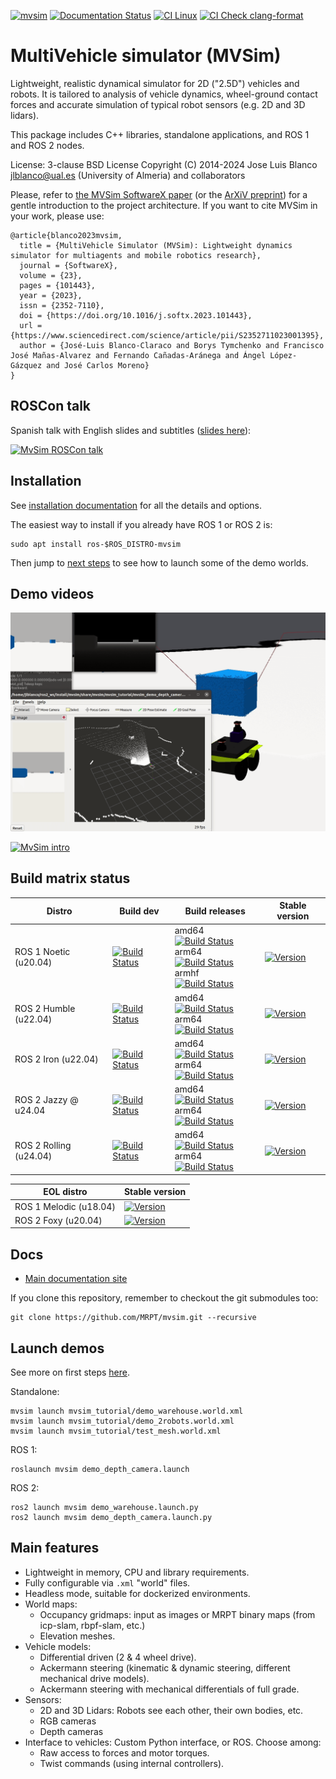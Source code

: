 [![mvsim](https://circleci.com/gh/MRPT/mvsim.svg?style=svg)](https://circleci.com/gh/MRPT/mvsim) [![Documentation Status](https://readthedocs.org/projects/mvsimulator/badge/?version=latest)](https://mvsimulator.readthedocs.io/en/latest/?badge=latest)
[![CI Linux](https://github.com/MRPT/mvsim/actions/workflows/build-linux.yml/badge.svg)](https://github.com/MRPT/mvsim/actions/workflows/build-linux.yml)
[![CI Check clang-format](https://github.com/MRPT/mvsim/actions/workflows/check-clang-format.yml/badge.svg)](https://github.com/MRPT/mvsim/actions/workflows/check-clang-format.yml)

MultiVehicle simulator (MVSim)
======================================
Lightweight, realistic dynamical simulator for 2D ("2.5D") vehicles and robots.
It is tailored to analysis of vehicle dynamics, wheel-ground contact forces and accurate simulation of typical robot sensors (e.g. 2D and 3D lidars).

This package includes C++ libraries, standalone applications, and ROS 1 and ROS 2 nodes.

License: 3-clause BSD License
Copyright (C) 2014-2024 Jose Luis Blanco <jlblanco@ual.es> (University of Almeria) and collaborators

Please, refer to [the MVSim SoftwareX paper](https://www.sciencedirect.com/science/article/pii/S2352711023001395) (or the [ArXiV preprint](https://arxiv.org/abs/2302.11033))
for a gentle introduction to the project architecture.
If you want to cite MVSim in your work, please use:

    @article{blanco2023mvsim,
      title = {MultiVehicle Simulator (MVSim): Lightweight dynamics simulator for multiagents and mobile robotics research},
      journal = {SoftwareX},
      volume = {23},
      pages = {101443},
      year = {2023},
      issn = {2352-7110},
      doi = {https://doi.org/10.1016/j.softx.2023.101443},
      url = {https://www.sciencedirect.com/science/article/pii/S2352711023001395},
      author = {José-Luis Blanco-Claraco and Borys Tymchenko and Francisco José Mañas-Alvarez and Fernando Cañadas-Aránega and Ángel López-Gázquez and José Carlos Moreno}
    }

ROSCon talk
------------------
Spanish talk with English slides and subtitles ([slides here](https://docs.google.com/presentation/d/1jX8t1r82vp8MIQP5u1t9bVTtG0XgmjDTtLI7z3Yamzc/edit?usp=sharing)):

[![MvSim ROSCon talk](https://img.youtube.com/vi/WNBqH6SWlRQ/0.jpg)](https://www.youtube.com/watch?v=WNBqH6SWlRQ)


Installation
--------------------

See [installation documentation](https://mvsimulator.readthedocs.io/en/latest/install.html) for all the details and options. 

The easiest way to install if you already have ROS 1 or ROS 2 is:

    sudo apt install ros-$ROS_DISTRO-mvsim

Then jump to [next steps](https://mvsimulator.readthedocs.io/en/latest/first-steps.html) to see how to launch some of the demo worlds.


Demo videos
--------------------

![screenshot-demo](docs/imgs/mvsim-ros2-demo.gif)

[![MvSim intro](https://img.youtube.com/vi/xMUMjEG8xlk/0.jpg)](https://www.youtube.com/watch?v=xMUMjEG8xlk)


Build matrix status
--------------------

| Distro | Build dev | Build releases | Stable version |
| ---    | ---       | ---            | ---         |
| ROS 1 Noetic (u20.04) | [![Build Status](https://build.ros.org/job/Ndev__mvsim__ubuntu_focal_amd64/badge/icon)](https://build.ros.org/job/Ndev__mvsim__ubuntu_focal_amd64/) |  amd64 [![Build Status](https://build.ros.org/job/Nbin_uF64__mvsim__ubuntu_focal_amd64__binary/badge/icon)](https://build.ros.org/job/Nbin_uF64__mvsim__ubuntu_focal_amd64__binary/) <br> arm64 [![Build Status](https://build.ros.org/job/Nbin_ufv8_uFv8__mvsim__ubuntu_focal_arm64__binary/badge/icon)](https://build.ros.org/job/Nbin_ufv8_uFv8__mvsim__ubuntu_focal_arm64__binary/) <br> armhf [![Build Status](https://build.ros.org/job/Nbin_ufhf_uFhf__mvsim__ubuntu_focal_armhf__binary/badge/icon)](https://build.ros.org/job/Nbin_ufhf_uFhf__mvsim__ubuntu_focal_armhf__binary/)  | [![Version](https://img.shields.io/ros/v/noetic/mvsim)](https://index.ros.org/search/?term=mvsim) |
| ROS 2 Humble (u22.04) | [![Build Status](https://build.ros2.org/job/Hdev__mvsim__ubuntu_jammy_amd64/badge/icon)](https://build.ros2.org/job/Hdev__mvsim__ubuntu_jammy_amd64/) | amd64 [![Build Status](https://build.ros2.org/job/Hbin_uJ64__mvsim__ubuntu_jammy_amd64__binary/badge/icon)](https://build.ros2.org/job/Hbin_uJ64__mvsim__ubuntu_jammy_amd64__binary/) <br> arm64 [![Build Status](https://build.ros2.org/job/Hbin_ujv8_uJv8__mvsim__ubuntu_jammy_arm64__binary/badge/icon)](https://build.ros2.org/job/Hbin_ujv8_uJv8__mvsim__ubuntu_jammy_arm64__binary/) | [![Version](https://img.shields.io/ros/v/humble/mvsim)](https://index.ros.org/search/?term=mvsim) |
| ROS 2 Iron (u22.04) | [![Build Status](https://build.ros2.org/job/Idev__mvsim__ubuntu_jammy_amd64/badge/icon)](https://build.ros2.org/job/Idev__mvsim__ubuntu_jammy_amd64/) | amd64 [![Build Status](https://build.ros2.org/job/Ibin_uJ64__mvsim__ubuntu_jammy_amd64__binary/badge/icon)](https://build.ros2.org/job/Ibin_uJ64__mvsim__ubuntu_jammy_amd64__binary/) <br> arm64 [![Build Status](https://build.ros2.org/job/Ibin_ujv8_uJv8__mvsim__ubuntu_jammy_arm64__binary/badge/icon)](https://build.ros2.org/job/Ibin_ujv8_uJv8__mvsim__ubuntu_jammy_arm64__binary/) | [![Version](https://img.shields.io/ros/v/iron/mvsim)](https://index.ros.org/search/?term=mvsim) |
| ROS 2 Jazzy @ u24.04 | [![Build Status](https://build.ros2.org/job/Jdev__mvsim__ubuntu_noble_amd64/badge/icon)](https://build.ros2.org/job/Jdev__mvsim__ubuntu_noble_amd64/) | amd64 [![Build Status](https://build.ros2.org/job/Jbin_uN64__mvsim__ubuntu_noble_amd64__binary/badge/icon)](https://build.ros2.org/job/Jbin_uN64__mvsim__ubuntu_noble_amd64__binary/) <br> arm64 [![Build Status](https://build.ros2.org/job/Jbin_unv8_uNv8__mvsim__ubuntu_noble_arm64__binary/badge/icon)](https://build.ros2.org/job/Jbin_unv8_uNv8__mvsim__ubuntu_noble_arm64__binary/) | [![Version](https://img.shields.io/ros/v/jazzy/mvsim)](https://index.ros.org/search/?term=mvsim) | 
| ROS 2 Rolling (u24.04) | [![Build Status](https://build.ros2.org/job/Rdev__mvsim__ubuntu_noble_amd64/badge/icon)](https://build.ros2.org/job/Rdev__mvsim__ubuntu_noble_amd64/) | amd64 [![Build Status](https://build.ros2.org/job/Rbin_uN64__mvsim__ubuntu_noble_amd64__binary/badge/icon)](https://build.ros2.org/job/Rbin_uN64__mvsim__ubuntu_noble_amd64__binary/) <br> arm64 [![Build Status](https://build.ros2.org/job/Rbin_unv8_uNv8__mvsim__ubuntu_noble_arm64__binary/badge/icon)](https://build.ros2.org/job/Rbin_unv8_uNv8__mvsim__ubuntu_noble_arm64__binary/) | [![Version](https://img.shields.io/ros/v/rolling/mvsim)](https://index.ros.org/search/?term=mvsim) |


| EOL distro | Stable version |
| ---    | ---       |
| ROS 1 Melodic (u18.04) | [![Version](https://img.shields.io/ros/v/melodic/mvsim)](https://index.ros.org/search/?term=mvsim) |
| ROS 2 Foxy (u20.04) | [![Version](https://img.shields.io/ros/v/foxy/mvsim)](https://index.ros.org/search/?term=mvsim) |



Docs
----------
  * [Main documentation site](https://mvsimulator.readthedocs.io/en/latest/)

If you clone this repository, remember to checkout the git submodules too:

    git clone https://github.com/MRPT/mvsim.git --recursive

Launch demos
--------------

See more on first steps [here](https://mvsimulator.readthedocs.io/en/latest/first-steps.html).

Standalone:

    mvsim launch mvsim_tutorial/demo_warehouse.world.xml
    mvsim launch mvsim_tutorial/demo_2robots.world.xml
    mvsim launch mvsim_tutorial/test_mesh.world.xml


ROS 1:

    roslaunch mvsim demo_depth_camera.launch

ROS 2:

    ros2 launch mvsim demo_warehouse.launch.py
    ros2 launch mvsim demo_depth_camera.launch.py

Main features
--------------
  * Lightweight in memory, CPU and library requirements.
  * Fully configurable via `.xml` "world" files.
  * Headless mode, suitable for dockerized environments.
  * World maps:
    * Occupancy gridmaps: input as images or MRPT binary maps (from icp-slam, rbpf-slam, etc.)
    * Elevation meshes.
  * Vehicle models:
    * Differential driven (2 & 4 wheel drive).
    * Ackermann steering (kinematic & dynamic steering, different mechanical drive models).
    * Ackermann steering with mechanical differentials of full grade.
  * Sensors:
    * 2D and 3D Lidars: Robots see each other, their own bodies, etc.
    * RGB cameras
    * Depth cameras
  * Interface to vehicles: Custom Python interface, or ROS. Choose among:
    * Raw access to forces and motor torques.
    * Twist commands (using internal controllers).

